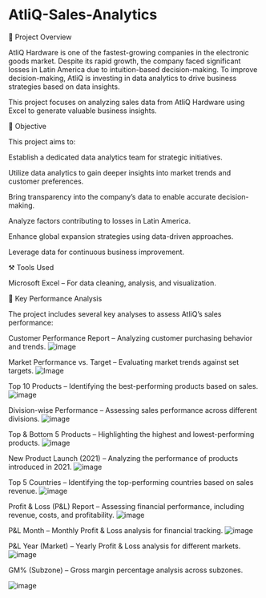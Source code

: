 # AtliQ-Sales-Analytics

📌 Project Overview

AtliQ Hardware is one of the fastest-growing companies in the electronic goods market. Despite its rapid growth, the company faced significant losses in Latin America due to intuition-based decision-making. To improve decision-making, AtliQ is investing in data analytics to drive business strategies based on data insights.

This project focuses on analyzing sales data from AtliQ Hardware using Excel to generate valuable business insights.

🎯 Objective

This project aims to:

Establish a dedicated data analytics team for strategic initiatives.

Utilize data analytics to gain deeper insights into market trends and customer preferences.

Bring transparency into the company’s data to enable accurate decision-making.

Analyze factors contributing to losses in Latin America.

Enhance global expansion strategies using data-driven approaches.

Leverage data for continuous business improvement.

⚒ Tools Used

Microsoft Excel – For data cleaning, analysis, and visualization.

📌 Key Performance Analysis

The project includes several key analyses to assess AtliQ’s sales performance:

Customer Performance Report – Analyzing customer purchasing behavior and trends.
![image](https://github.com/user-attachments/assets/e468b876-a80b-497d-8adb-e47ac8e19e47)




Market Performance vs. Target – Evaluating market trends against set targets.
![Image](https://github.com/user-attachments/assets/f33192eb-97ff-4c34-ad6f-e563293bb760)


Top 10 Products – Identifying the best-performing products based on sales.
![image](https://github.com/user-attachments/assets/0bc7f859-0868-43ce-aa7e-e8ba084eacb1)


Division-wise Performance – Assessing sales performance across different divisions.
![image](https://github.com/user-attachments/assets/8c2677bc-afaa-4e53-b104-06b1d34ad268)



Top & Bottom 5 Products – Highlighting the highest and lowest-performing products.
![image](https://github.com/user-attachments/assets/fbac6b7f-118c-4fe6-a00b-9ef10b1e2211)


New Product Launch (2021) – Analyzing the performance of products introduced in 2021.
![image](https://github.com/user-attachments/assets/90b73eda-f765-49ac-a583-ca746445f81f)



Top 5 Countries – Identifying the top-performing countries based on sales revenue.
![image](https://github.com/user-attachments/assets/16be0267-fd2c-4470-ac96-a680a6c38a88)


Profit & Loss (P&L) Report – Assessing financial performance, including revenue, costs, and profitability.
![image](https://github.com/user-attachments/assets/43818407-80ec-47b7-ab37-fdc5d1b79148)



P&L Month – Monthly Profit & Loss analysis for financial tracking.
![image](https://github.com/user-attachments/assets/4a9cf9df-a747-4797-a0a4-29bd1dacb585)


P&L Year (Market) – Yearly Profit & Loss analysis for different markets.
![image](https://github.com/user-attachments/assets/4b604984-1f3b-433a-85a9-e9fcc8ec8824)


GM% (Subzone) – Gross margin percentage analysis across subzones.

![image](https://github.com/user-attachments/assets/352d0353-0976-4b0a-8fb2-cefadf13887c)





